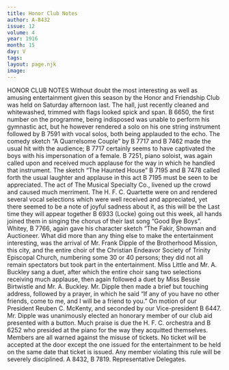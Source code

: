 ```yaml
---
title: Honor Club Notes
author: A-8432 
issue: 12
volume: 4
year: 1916
month: 15
day: V
tags:
layout: page.njk
image:
---
```

HONOR CLUB NOTES       Without doubt the most interesting as well as amusing entertainment given this season by the Honor and Friendship Club was held on Saturday afternoon last. The hall, just recently cleaned and whitewashed, trimmed with flags looked spick and span. B 6650, the first number on the programme, being indisposed was unable to perform his gymnastic act, but he however rendered a solo on his one string instrument followed by B 7591 with vocal solos, both being applauded to the echo. The comedy sketch “A Quarrelsome Couple” by B 7717 and B 7462 made the usual hit with the audience; B 7717 certainly seems to have captivated the boys with his impersonation of a female. B 7251, piano soloist, was again called upon and received much applause for the way in which he handled that instrument. The sketch “The Haunted House” B 7195 and B 7478 called forth the usual laughter and applause in this act B 7195 must be seen to be appreciated. The act of The Musical Specialty Co., livened up the crowd and caused much merriment. The H. F. C. Quartette were on and rendered several vocal selections which were well received and appreciated, yet there seemed to be a note of joyful sadness about it, as this will be the Last time they will appear together B 6933 (Locke) going out this week, all hands joined them in singing the chorus of their last song “Good Bye Boys”. Whitey, B 7766, again gave his character sketch “The Fakir, Showman and Auctioneer. What did more than any thing else to make the entertainment interesting, was the arrival of Mr. Frank Dipple of the Brotherhood Mission, this city, and the entire choir of the Christian Endeavor Society of Trinity Episcopal Church, numbering some 30 or 40 persons; they did not all remain spectators but took part in the entertainment. Miss Little and Mr. A. Buckley sang a duet, after which the entire choir sang two selections receiving much applause, then again followed a duet by Miss Bessie Birtwistle and Mr. A. Buckley. Mr. Dipple then made a brief but touching address, followed by a prayer, in which he said “If any of you have no other friends, come to me, and I will be a friend to you.” On motion of our President Reuben C. McKenty, and seconded by our Vice-president B 6447. Mr. Dipple was unanimously elected an honorary member of our club aid presented with a button. Much praise is due the H. F. C. orchestra and B 6252 who presided at the piano for the way they acquitted themselves.       Members are all warned against the misuse of tickets. No ticket will be accepted at the door except the one issued for the entertainment to be held on the same date that ticket is issued. Any member violating this rule will be severely disciplined.    A 8432, B 7819.    Representative Delegates.

